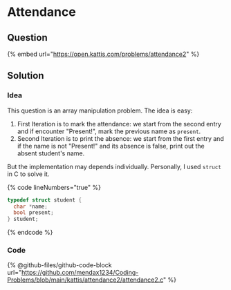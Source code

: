 # Attendance

## Question

{% embed url="https://open.kattis.com/problems/attendance2" %}

## Solution

### Idea

This question is an array manipulation problem. The idea is easy:

1. First Iteration is to mark the attendance: we start from the second entry and if encounter "Present!", mark the previous name as `present`.
2. Second Iteration is to print the absence: we start from the first entry and if the name is not "Present!" and its absence is false, print out the absent student's name.

But the implementation may depends individually. Personally, I used `struct` in C to solve it.&#x20;

{% code lineNumbers="true" %}
```c
typedef struct student {
  char *name;
  bool present;
} student;

```
{% endcode %}

### Code

{% @github-files/github-code-block url="https://github.com/mendax1234/Coding-Problems/blob/main/kattis/attendance2/attendance2.c" %}
